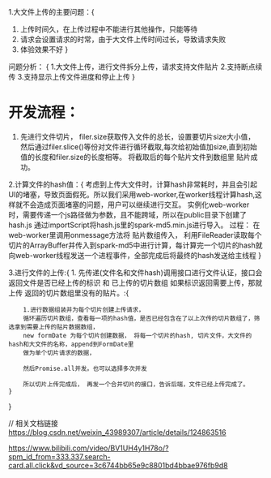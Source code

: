 1.大文件上传的主要问题：{
   1. 上传时间久，在上传过程中不能进行其他操作，只能等待
   2. 请求会设置请求的时常，由于大文件上传时间过长，导致请求失败 
   3. 体验效果不好
}

问题分析： {
    1.大文件上传，进行文件拆分上传，请求支持文件贴片
    2.支持断点续传
    3.支持显示上传文件进度和停止上传
}

# 开发流程：
1. 先进行文件切片， filer.size获取传入文件的总长，设置要切片size大小值，
然后通过filer.slice()等份对文件进行循环截取,每次给初始值加size,直到初始值的长度和filer.size的长度相等。
将截取后的每个贴片文件到数组里 贴片成功。

2.计算文件的hash值：{
    考虑到上传大文件时，计算hash非常耗时，并且会引起UI的堵塞，导致页面假死。所以我们采用web-worker,在worker线程计算hash,这样就不会造成页面堵塞的问题，用户可以继续进行交互。
    实例化web-worker时，需要传递一个js路径做为参数，且不能跨域，所以在public目录下创建了hash.js
    通过importScript将hash.js里的spark-md5.min.js进行导入。
    过程： 在web-worker里调用onmessage方法将 贴片数组传入，
    利用FileReader读取每个切片的ArrayBuffer并传入到spark-md5中进行计算，每计算完一个切片的hash就向web-worker线程发送一个进程事件，全部完成后将最终的hash发送给主线程
}

3.进行文件的上传:{
    1. 先传递(文件名和文件hash)调用接口进行文件认证，接口会返回文件是否已经上传的标识 和 已上传的切片数组
    如果标识返回需要上传，那就上传 返回的切片数组里没有的贴片。:{

        1.进行数据组装并为每个切片创建上传请求，
        循环遍历切片数组，查看每一项的hash值，是否已经包含在了以上次传的切片数组了，筛选拿到需要上传的贴片数据数组，
        new formDate 为每个切片创建数据， 将每一个切片的hash, 切片文件，大文件的hash和大文件的名称，append到FormDate里
        做为单个切片请求的数据，
 
        然后Promise.all并发。也可以选择多次并发

        所以切片上传完成后， 再发一个合并切片的接口，告诉后端，文件已经上传完成了。
    }
}

// 相关文档链接
https://blog.csdn.net/weixin_43989307/article/details/124863516

https://www.bilibili.com/video/BV1UH4y1H78o/?spm_id_from=333.337.search-card.all.click&vd_source=3c6744bb65e9c8801bd4bbae976fb9d8